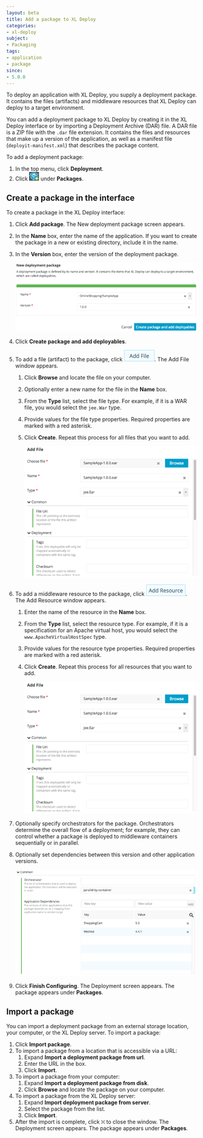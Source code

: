 ```yaml
---
layout: beta
title: Add a package to XL Deploy
categories:
- xl-deploy
subject:
- Packaging
tags:
- application
- package
since:
- 5.0.0
---
```


To deploy an application with XL Deploy, you supply a deployment package. It contains the files (artifacts) and middleware resources that XL Deploy can deploy to a target environment.

You can add a deployment package to XL Deploy by creating it in the XL Deploy interface or by importing a Deployment Archive (DAR) file. A DAR file is a ZIP file with the `.dar` file extension. It contains the files and resources that make up a version of the application, as well as a manifest file (`deployit-manifest.xml`) that describes the package content.

To add a deployment package:

1. In the top menu, click **Deployment**.
1. Click ![Packages](/images/button_add_package_deployment_workspace.png) under **Packages**.

## Create a package in the interface

To create a package in the XL Deploy interface:

1. Click **Add package**. The New deployment package screen appears.
1. In the **Name** box, enter the name of the application. If you want to create the package in a new or existing directory, include it in the name.
1. In the **Version** box, enter the version of the deployment package.

    ![New deployment package name and version](images/add-package-step-1-name-version.png)

1. Click **Create package and add deployables**.
1. To add a file (artifact) to the package, click ![Add file](/images/button_package_add_file.png). The Add File window appears.
    1. Click **Browse** and locate the file on your computer.
    1. Optionally enter a new name for the file in the **Name** box.
    1. From the **Type** list, select the file type. For example, if it is a WAR file, you would select the `jee.War` type.
    1. Provide values for the file type properties. Required properties are marked with a red asterisk.
    1. Click **Create**. Repeat this process for all files that you want to add.

        ![Add file](images/add-package-step-2-add-file.png)

1. To add a middleware resource to the package, click ![Add resource](/images/button_package_add_resource.png). The Add Resource window appears.
    1. Enter the name of the resource in the **Name** box.
    1. From the **Type** list, select the resource type. For example, if it is a specification for an Apache virtual host, you would select the `www.ApacheVirtualHostSpec` type.
    1. Provide values for the resource type properties. Required properties are marked with a red asterisk.
    1. Click **Create**. Repeat this process for all resources that you want to add.

        ![Add resource](images/add-package-step-2-add-file.png)

1. Optionally specify orchestrators for the package. Orchestrators determine the overall flow of a deployment; for example, they can control whether a package is deployed to middleware containers sequentially or in parallel. 
1. Optionally set dependencies between this version and other application versions.

    ![Package properties](images/add-package-step-2-properties.png)

1. Click **Finish Configuring**. The Deployment screen appears. The package appears under **Packages**.

## Import a package

You can import a deployment package from an external storage location, your computer, or the XL Deploy server. To import a package:

1. Click **Import package**.
1. To import a package from a location that is accessible via a URL:
    1. Expand **Import a deployment package from url**.
    1. Enter the URL in the box.
    1. Click **Import**.
1. To import a package from your computer:
    1. Expand **Import a deployment package from disk**.
    1. Click **Browse** and locate the package on your computer.
1. To import a package from the XL Deploy server:
    1. Expand **Import deployment package from server**.
    1. Select the package from the list.
    1. Click **Import**.
1. After the import is complete, click ![image](/images/button_close_modal_window.png) to close the window. The Deployment screen appears. The package appears under **Packages**.
